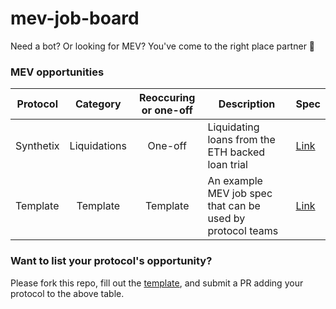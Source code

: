 # mev-job-board
Need a bot? Or looking for MEV? You've come to the right place partner 🤠

### MEV opportunities
| Protocol  |   Category   | Reoccuring or one-off | Description                                      | Spec |
|-----------|:------------:|:---------------------:|--------------------------------------------------|------|
| Synthetix | Liquidations |        One-off        | Liquidating loans from the ETH backed loan trial | [Link](/specs/snx-trial-loans.md) |
| Template  |   Template   |        Template       | An example MEV job spec that can be used by protocol teams | [Link](/specs/template.md) |

### Want to list your protocol's opportunity?
Please fork this repo, fill out the [template](/specs/template.md), and submit a PR adding your protocol to the above table.
